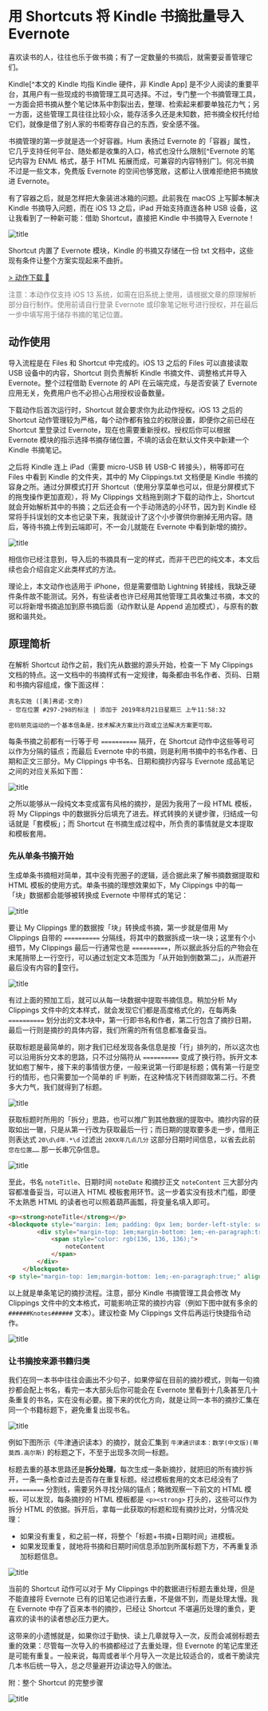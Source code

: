 # 用 Shortcuts 将 Kindle 书摘批量导入 Evernote

喜欢读书的人，往往也乐于做书摘；有了一定数量的书摘后，就需要妥善管理它们。

Kindle[^本文的 Kindle 均指 Kindle 硬件，非 Kindle App] 是不少人阅读的重要平台，其用户有一些现成的书摘管理工具可选择。不过，专门整一个书摘管理工具，一方面会把书摘从整个笔记体系中割裂出去，整理、检索起来都要单独花力气；另一方面，这些管理工具往往比较小众，能存活多久还是未知数，把书摘全权托付给它们，就像是借了别人家的书柜寄存自己的东西，安全感不强。

书摘管理的第一步就是选一个好容器。Hum 表扬过 Evernote 的「容器」属性，它几乎支持任何平台、随处都是收集的入口，格式也没什么限制[^Evernote 的笔记内容为 ENML 格式，基于 HTML 拓展而成，可兼容的内容特别广]。何况书摘不过是一些文本，免费版 Evernote 的空间也够宽敞，这都让人很难拒绝把书摘放进 Evernote。

有了容器之后，就是怎样把大象装进冰箱的问题。此前我在 macOS 上写脚本解决 Kindle 书摘导入问题，而在 iOS 13 之后，iPad 开始支持直连各种 USB 设备，这让我看到了一种新可能：借助 Shortcut，直接把 Kindle 中书摘导入 Evernote！

![title](https://raw.githubusercontent.com/BlackwinMin/blackwinmin.github.io/master/lib/index/%E5%B0%86%20Kindle%20%E4%B9%A6%E6%91%98%E5%80%92%E5%AF%BC%E5%85%A5%20Evernote.png)

Shortcut 内置了 Evernote 模块，Kindle 的书摘又存储在一份 txt 文档中，这些现有条件让整个方案实现起来不曲折。

[\> 动作下载 🔗](https://www.icloud.com/shortcuts/75eb55f556cf461186a4ec8f16be36da)

<font color="grey">注意：本动作仅支持 iOS 13 系统，如需在旧系统上使用，请根据文章的原理解析部分自行制作。使用前请自行登录 Evernote 或印象笔记帐号进行授权，并在最后一步中填写用于储存书摘的笔记位置。</font>

## 动作使用

导入流程是在 Files 和 Shortcut 中完成的。iOS 13 之后的 Files 可以直接读取 USB 设备中的内容，Shortcut 则负责解析 Kindle 书摘文件、调整格式并导入 Evernote。整个过程借助 Evernote 的 API 在云端完成，与是否安装了 Evernote 应用无关，免费用户也不必担心占用授权设备数量。

下载动作后首次运行时，Shortcut 就会要求你为此动作授权。iOS 13 之后的 Shortcut 动作管理较为严格，每个动作都有独立的权限设置，即便你之前已经在 Shortcut 里登录过 Evernote，现在也需要重新授权。授权后你可以根据 Evernote 模块的指示选择书摘存储位置，不填的话会在默认文件夹中新建一个 Kindle 书摘笔记。

之后将 Kindle 连上 iPad（需要 micro-USB 转 USB-C 转接头），稍等即可在 Files 中看到 Kindle 的文件夹，其中的 My Clippings.txt 文档便是 Kindle 书摘的容身之所。通过分屏模式打开 Shortcut（使用分享菜单也可以，但是分屏模式下的拖曳操作更加直观），将 My Clippings 文档拖到刚才下载的动作上，Shortcut 就会开始解析其中的书摘；之后还会有一个手动筛选的小环节，因为到 Kindle 经常将手抖误划的文本也记录下来，我就设计了这个小步骤供你删掉无用内容。随后，等待书摘上传到云端即可，不一会儿就能在 Evernote 中看到新增的摘抄。

![title](https://raw.githubusercontent.com/BlackwinMin/blackwinmin.github.io/master/lib/index/%E7%94%A8%E5%BF%AB%E6%8D%B7%E6%8C%87%E4%BB%A4%E7%94%9F%E6%88%90%E5%B8%A6%E6%A0%B7%E5%BC%8F%E7%9A%84%E4%B9%A6%E6%91%98.GIF)

相信你已经注意到，导入后的书摘具有一定的样式，而非干巴巴的纯文本，本文后续也会介绍自定义此类样式的方法。

理论上，本文动作也适用于 iPhone，但是需要借助 Lightning 转接线，我缺乏硬件条件故不能测试。另外，有些读者也许已经用其他管理工具收集过书摘，本文的可以将新增书摘追加到原书摘后面（动作默认是 Append 追加模式），与原有的数据和谐共处。

## 原理简析

在解析 Shortcut 动作之前，我们先从数据的源头开始，检查一下 My Clippings 文档的特点。这一文档中的书摘样式有一定规律，每条都由书名作者、页码、日期和书摘内容组成，像下面这样：

```
真名实姓 ([美]弗诺·文奇)
- 您在位置 #297-298的标注 | 添加于 2019年8月21日星期三 上午11:58:32

密码朋克运动的一个基本信条是，技术解决方案比行政或立法解决方案更可取。
```

每条书摘之前都有一行等于号 `==========` 隔开，在 Shortcut 动作中这些等号可以作为分隔的锚点；而最后 Evernote 中的书摘，则是利用书摘中的书名作者、日期和正文三部分。My Clippings 中书名、日期和摘抄内容与 Evernote 成品笔记之间的对应关系如下图：

![title](https://raw.githubusercontent.com/BlackwinMin/blackwinmin.github.io/master/lib/index/%E6%8F%90%E5%8F%96%E4%B9%A6%E5%90%8D%E3%80%81%E6%97%B6%E9%97%B4%E5%92%8C%E6%91%98%E6%8A%84%E5%86%85%E5%AE%B9.png)

之所以能够从一段纯文本变成富有风格的摘抄，是因为我用了一段 HTML 模板，将 My Clippings 中的数据拆分后填充了进去。样式转换的关键步骤，归结成一句话就是「套模板」；而 Shortcut 在书摘生成过程中，所负责的事情就是文本提取和模板套用。

### 先从单条书摘开始

生成单条书摘相对简单，其中没有兜圈子的逻辑，适合据此来了解书摘数据提取和 HTML 模板的使用方式。单条书摘的理想效果如下，My Clippings 中的每一「块」数据都会能够被转换成 Evernote 中带样式的笔记：

![title](https://raw.githubusercontent.com/BlackwinMin/blackwinmin.github.io/master/lib/index/%E6%AF%8F%E6%9C%AC%E4%B9%A6%E7%9A%84%E6%91%98%E6%8A%84%E9%83%BD%E6%9C%89%E6%A0%87%E9%A2%98%E5%92%8C%E6%97%A5%E6%9C%9F.png)

要让 My Clippings 里的数据按「块」转换成书摘，第一步就是借用 My Clippings 自带的 `==========` 分隔线，将其中的数据拆成一块一块；这里有个小细节，My Clippings 最后一行通常也是 `==========`，所以据此拆分后的产物会在末尾捎带上一行空行，可以通过划定文本范围为「从开始到倒数第二」，从而避开最后没有内容的空行。

![title](https://raw.githubusercontent.com/BlackwinMin/blackwinmin.github.io/master/lib/index/%E6%8E%92%E9%99%A4%E6%9C%80%E5%90%8E%E7%9A%84%E7%A9%BA%E8%A1%8C.png)

有过上面的预加工后，就可以从每一块数据中提取书摘信息。稍加分析 My Clippings 文件中的文本样式，就会发现它们都是高度格式化的，在每两条 `==========` 划分出的文本块中，第一行即书名和作者，第二行包含了摘抄日期，最后一行则是摘抄的具体内容，我们所需的所有信息都准备妥当。

获取标题是最简单的，刚才我们已经发现各条信息是按「行」排列的，所以这次也可以沿用拆分文本的思路，只不过分隔符从 `==========` 变成了换行符。拆开文本犹如庖丁解牛，接下来的事情很方便，一般来说第一行即是标题；偶有第一行是空行的情形，也只需要加一个简单的 IF 判断，在这种情况下转而撷取第二行。不费多大力气，我们就得到了标题。

![title](https://raw.githubusercontent.com/BlackwinMin/blackwinmin.github.io/master/lib/index/%E8%8E%B7%E5%8F%96%E6%A0%87%E9%A2%98.png)

获取标题时所用的「拆分」思路，也可以推广到其他数据的提取中。摘抄内容的获取如出一辙，只是从第一行改为获取最后一行；而日期的提取要多走一步，借用正则表达式 `20\d\d年.*\d` 过滤出 `20XX年几点几分` 这部分日期时间信息，以省去此前 `您在位置……` 那一长串冗杂信息。

![title](https://raw.githubusercontent.com/BlackwinMin/blackwinmin.github.io/master/lib/index/%E8%8E%B7%E5%8F%96%E6%91%98%E6%8A%84%E5%92%8C%E6%97%A5%E6%9C%9F.png)

至此，书名 `noteTitle`、日期时间 `noteDate` 和摘抄正文 `noteContent` 三大部分内容都准备妥当，可以进入 HTML 模板套用环节。这一步着实没有技术门槛，即便不太熟悉 HTML 的读者也可以照着葫芦画瓢，将变量名填入即可。

```html
<p><strong>noteTitle</strong></p>
<blockquote style="margin: 1em; padding: 0px 1em; border-left-style: solid; border-left-color: rgb(255, 126, 121);">
		<div style="margin-top: 1em;margin-bottom: 1em;-en-paragraph:true;">
			<span style="color: rgb(136, 136, 136);">
				noteContent
			</span>
		</div>
	</blockquote>
<p style="margin-top: 1em;margin-bottom: 1em;-en-paragraph:true;" align="right">noteDate</p>
```

以上就是单条笔记的摘抄流程。注意，部分 Kindle 书摘管理工具会修改 My Clippings 文件中的文本格式，可能影响正常的摘抄内容（例如下图中就有多余的 `######Knotes######` 文本）。建议检查 My Clippings 文件后再运行快捷指令动作。

![title](https://raw.githubusercontent.com/BlackwinMin/blackwinmin.github.io/master/lib/index/%E4%BD%BF%E7%94%A8%E8%BF%87%E5%85%B6%E5%AF%BC%E5%87%BA%E5%B7%A5%E5%85%B7%E5%8F%AF%E8%83%BD%E4%BC%9A%E6%94%B9%E5%8F%98%E5%89%AA%E8%97%8F%E6%96%87%E4%BB%B6%E7%9A%84%E7%BB%93%E6%9E%84.png)

### 让书摘按来源书籍归类

我们在同一本书中往往会画出不少句子，如果停留在目前的摘抄模式，则每一句摘抄都会配上书名，看完一本大部头后你可能会在 Evernote 里看到十几条甚至几十条重复的书名，实在没有必要。接下来的优化方向，就是让同一本书的摘抄汇集在同一个书籍标题下，避免重复出现书名。

![title](https://raw.githubusercontent.com/BlackwinMin/blackwinmin.github.io/master/lib/index/%E5%90%8C%E4%B8%80%E6%9C%AC%E4%B9%A6%E7%9A%84%E6%91%98%E6%8A%84%E5%8F%AA%E9%9C%80%E8%A6%81%E4%B8%80%E4%B8%AA%E6%A0%87%E9%A2%98.png)

例如下图所示《牛津通识读本》的摘抄，就会汇集到 `牛津通识读本：数学(中文版)(蒂莫西.高尔斯)` 的标题之下，不至于出现多次同一标题。

标题去重的基本思路还是**拆分处理**，每次生成一条新摘抄，就把旧的所有摘抄拆开，一条一条检查过去是否存在重复标题。经过模板套用的文本已经没有了 `==========` 分割线，需要另外寻找分隔的锚点；略微观察一下前文的 HTML 模板，可以发现，每条摘抄的 HTML 模板都是 `<p><strong>` 打头的，这些可以作为拆分 HTML 的依据。拆开后，拿每一此获取的标题和现有摘抄比对，分情况处理：

- 如果没有重复，和之前一样，将整个「标题+书摘+日期时间」进模板。
- 如果发现重复，就地将书摘和日期时间信息添加到所属标题下方，不再重复添加标题信息。

![title](https://raw.githubusercontent.com/BlackwinMin/blackwinmin.github.io/master/lib/index/%E5%8E%BB%E9%87%8D%E6%AD%A5%E9%AA%A4.png)

当前的 Shortcut 动作可以对于 My Clippings 中的数据进行标题去重处理，但是不能直接将 Evernote 已有的旧笔记也进行去重，不是做不到，而是处理太慢。我在 Evernote 中存了百来本书的摘抄，已经让 Shortcut 不堪遍历处理的重负，更喜欢的读书的读者想必压力更大。

这带来的小遗憾就是，如果你过于勤快、读上几章就导入一次，反而会减弱标题去重的效果：尽管每一次导入的书摘都经过了去重处理，但 Evernote 的笔记库里还是可能有重复。一般来说，每周或者半个月导入一次是比较适合的，或者干脆读完几本书后统一导入，总之尽量避开边读边导入的做法。

附：整个 Shortcut 的完整步骤

![title](https://raw.githubusercontent.com/BlackwinMin/blackwinmin.github.io/master/lib/index/%E5%AE%8C%E6%95%B4%E6%B5%81%E7%A8%8B.png)
